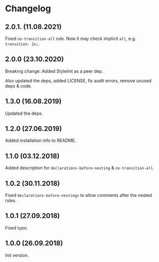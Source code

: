 # Changelog

## 2.0.1. (11.08.2021)

Fixed `no-transition-all` rule. Now it may check implicit `all`, e.g. `transition: 2s;`.


## 2.0.0 (23.10.2020)

Breaking change: Added Stylelint as a peer dep.

Also updated the deps, added LICENSE, fix audit errors, remove unused deps & code.


## 1.3.0 (16.08.2019)

Updated the deps.


## 1.2.0 (27.06.2019)

Added installation info to README.


## 1.1.0 (03.12.2018)

Added description for `declarations-before-nesting` & `no-transition-all`.


## 1.0.2 (30.11.2018)

Fixed `declarations-before-nestings` to allow comments after the nested rules.


## 1.0.1 (27.09.2018)

Fixed typo.


## 1.0.0 (26.09.2018)

Init version.
